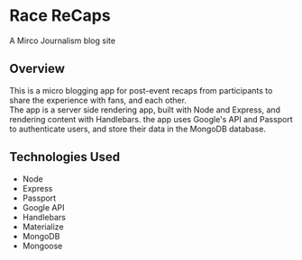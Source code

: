 # Race ReCaps  
A Mirco Journalism blog site 
## Overview 
This is a micro blogging app for post-event recaps from participants to share the experience with fans, and each other.  
The app is a server side rendering app, built with Node and Express, and rendering content with Handlebars. the app uses Google's API and Passport to authenticate users, and store their data in the MongoDB database.  

## Technologies Used
- Node
- Express
- Passport
- Google API
- Handlebars
- Materialize
- MongoDB
- Mongoose
